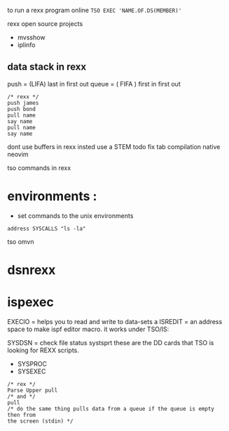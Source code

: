 to run a rexx program online `TSO EXEC 'NAME.OF.DS(MEMBER)'`


rexx open source projects

- mvsshow
- iplinfo


## data stack in rexx

push = (LIFA) last in first out
queue = ( FIFA ) first in first out
```rexx
/* rexx */
push james
push bond
pull name
say name
pull name
say name
```

dont use buffers in rexx insted use a STEM
todo fix tab compilation native neovim


tso commands in rexx

# environments :
- set commands to the unix environments
```
address SYSCALLS "ls -la"
```
tso omvn

# dsnrexx
# ispexec
EXECIO = helps you to read and write to data-sets a
ISREDIT = an address space to make ispf editor macro. it works under TSO/IS:

SYSDSN = check file status
systsprt
these are the DD cards that TSO is looking for REXX scripts.
- SYSPROC
- SYSEXEC


```rexx
/* rex */
Parse Upper pull
/* and */
pull
/* do the same thing pulls data from a queue if the queue is empty then from
the screen (stdin) */
```
